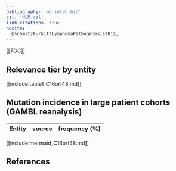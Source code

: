 ```yaml
---
bibliography: 'morinlab.bib'
csl: 'NLM.csl'
link-citations: true
nocite: |
  @schmitzBurkittLymphomaPathogenesis2012, 
---
```


[[_TOC_]]




## Relevance tier by entity

[[include:table1_C16orf48.md]]


## Mutation incidence in large patient cohorts (GAMBL reanalysis)

|Entity|source |frequency (%)|
|:------:|:----:|:----:|


[[include:mermaid_C16orf48.md]]

## References


